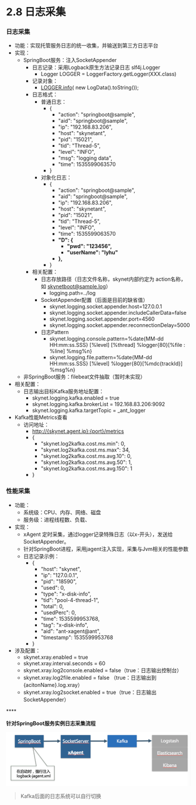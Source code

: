 # 2.8 日志采集



### 日志采集

* 功能：实现托管服务日志的统一收集，并输送到第三方日志平台
* 实现：
  * SpringBoot服务：注入SocketAppender
    * 日志记录：采用Logback原生方法记录日志 slf4j.Logger
      * Logger LOGGER = LoggerFactory.getLogger\(XXX.class\)
    * 记录对象：
      * [LOGGER.info](http://logger.info/)\( new LogData\(\).toString\(\)\);
    * 日志格式：
      * 普通日志：
        * {
          * "action": "springboot@sample",
          * "aid": "springboot@sample",
          * "ip": "192.168.83.206",
          * "host": "skynetant",
          * "pid": "15021",
          * "tid": "Thread-5",
          * "level": "INFO",
          * "msg": "logging data",
          * "time": 1535599063570
        * }
      * 对象化日志：
        * {
          * "action": "springboot@sample",
          * "aid": "springboot@sample",
          * "ip": "192.168.83.206",
          * "host": "skynetant",
          * "pid": "15021",
          * "tid": "Thread-5",
          * "level": "INFO",
          * "time": 1535599063570
          * **"D": {**
            * **"pwd": "123456",**
            * **"userName": "lyhu"**
          * **},**
        * }
    * 相关配置：
      * 日志存放路径（日志文件名称，skynet内部约定为 action名称，如 skynetboot@sample.log）
        * logging.path=../log
      * SocketAppender配置（后面是目前的缺省值）
        * skynet.logging.socket.appender.host=127.0.0.1
        * skynet.logging.socket.appender.includeCallerData=false
        * skynet.logging.socket.appender.port=4560
        * skynet.logging.socket.appender.reconnectionDelay=5000
      * 日志Pattern
        * skynet.logging.console.pattern=%date{MM-dd HH:mm:ss.SSS} \[%level\] \[%thread\] %logger{80}\[%file : %line\] %msg%n}
        * skynet.logging.file.pattern=%date{MM-dd HH:mm:ss.SSS} \[%level\] %logger{80}\[%mdc{trackId}\] %msg%n}
  * 非SpringBoot服务：filebeat文件抽取（暂时未实现）
* 相关配置：
  * 日志输出目标Kafka服务地址配置：
    * skynet.logging.kafka.enabled = true
    * skynet.logging.kafka.brokerList = 192.168.83.206:9092
    * skynet.logging.kafka.targetTopic = \_ant\_logger
* Kafka性能Metrics查看
  * 访问地址：
    * [http://{skynet.agent.ip}:{port}/metrics](http://%7Bskynet.agent.ip%7D:{port}/metrics)
    * {
      * "skynet.log2kafka.cost.ms.min": 0,
      * "skynet.log2kafka.cost.ms.max": 34,
      * "skynet.log2kafka.cost.ms.avg.10": 0,
      * "skynet.log2kafka.cost.ms.avg.50": 1,
      * "skynet.log2kafka.cost.ms.avg.150": 1
    * }

### 性能采集

* 功能：
  * 系统级：CPU、内存、网络、磁盘
  * 服务级：进程线程数、负载、
* 实现：
  * xAgent 定时采集，通过logger记录特殊日志（以x-开头），发送给SocketAppender。
  * 针对SpringBoot进程，采用jagent注入实现，采集与Jvm相关的性能参数
  * 日志记录示例：
    * {
      * "host": "skynet",
      * "ip": "127.0.0.1",
      * "pid": "18590",
      * "used": 0,
      * "type": "x-disk-info",
      * "tid": "pool-4-thread-1",
      * "total": 0,
      * "usedPerc": 0,
      * "time": 1535599953768,
      * "tag": "x-disk-info",
      * "aid": "ant-xagent@ant",
      * "timestamp": 1535599953768
    * }
* 涉及配置：
  * skynet.xray.enabled = true
  * skynet.xray.interval.seconds = 60
  * skynet.xray.log2console.enabled = false（true：日志输出控制台）
  * skynet.xray.log2file.enabled = false （true：日志输出到 {acitonName}.log.xray）
  * skynet.xray.log2socket.enabled = true（true：日志输出 SocketAppender）

\*\*\*\*

**针对SpringBoot服务实例日志采集流程**

![&#x9488;&#x5BF9;SpringBoot&#x670D;&#x52A1;&#x5B9E;&#x4F8B;&#x65E5;&#x5FD7;&#x91C7;&#x96C6;&#x6D41;&#x7A0B;](../.gitbook/assets/image%20%2888%29.png)

> Kafka后面的日志系统可以自行切换



